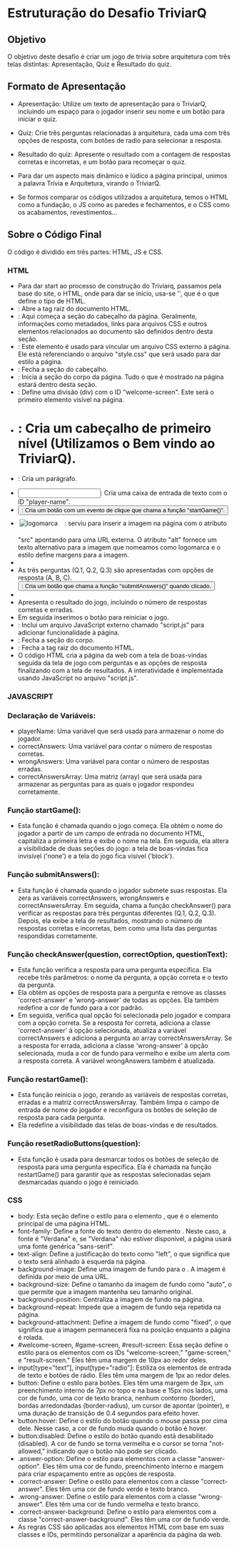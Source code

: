 # Estruturação do Desafio TriviarQ

## Objetivo

O objetivo deste desafio é criar um jogo de trivia sobre arquitetura com três telas distintas: Apresentação, Quiz e Resultado do quiz.

## Formato de Apresentação

- Apresentação: Utilize um texto de apresentação para o TriviarQ, incluindo um espaço para o jogador inserir seu nome e um botão para iniciar o quiz.
- Quiz: Crie três perguntas relacionadas à arquitetura, cada uma com três opções de resposta, com botões de radio para selecionar a resposta.
- Resultado do quiz: Apresente o resultado com a contagem de respostas corretas e incorretas, e um botão para recomeçar o quiz.

- Para dar um aspecto mais dinâmico e lúdico a página principal, unimos a palavra Trívia e Arquitetura, virando o TríviarQ.

- Se formos comparar os códigos utilizados a arquitetura, temos o HTML como a fundação, o JS como as paredes e fechamentos, e o CSS como os acabamentos, revestimentos...

## Sobre o Código Final

O código é dividido em três partes: HTML, JS e CSS.

### HTML

- Para dar start ao processo de construção do Triviarq, passamos pela base do site, o HTML, onde para dar se início, usa-se '<!DOCTYPE html>', que é o que define o tipo de HTML.
- <html>: Abre a tag raiz do documento HTML.
- <head>: Aqui começa a seção do cabeçalho da página. Geralmente, informações como metadados, links para arquivos CSS e outros elementos relacionados ao documento são definidos dentro desta seção.
- <link rel="stylesheet" type="text/css" href="style.css">: Este elemento <link> é usado para vincular um arquivo CSS externo à página. Ele está referenciando o arquivo "style.css" que será usado para dar estilo a página.
- </head>: Fecha a seção do cabeçalho.
- <body>: Inicia a seção do corpo da página. Tudo o que é mostrado na página estará dentro desta seção.
- <div id="welcome-screen">: Define uma divisão (div) com o ID "welcome-screen". Este será o primeiro elemento visível na página.
- <h1>: Cria um cabeçalho de primeiro nível (Utilizamos o Bem vindo ao TriviarQ).
- <p>: Cria um parágrafo.
- <input type="text" id="player-name">: Cria uma caixa de entrada de texto com o ID "player-name".
- <button onclick="startGame()">: Cria um botão com um evento de clique que chama a função "startGame()".
- <img src="https://cdn.glitch.global/403ed8f8-ef31-4aad-8db1-1f27583a5bb5/teste.png?v=1697500454518" alt="logomarca" style="margin-top: 10px; margin-bottom: 20px; margin-left: 3px; margin-right: 15px;">: serviu para inserir a imagem na página com o atributo "src" apontando para uma URL externa. O atributo "alt" fornece um texto alternativo para a imagem que nomeamos como logomarca e o estilo define margens para a imagem.
- <div id="game-screen" style="display: none;">: Define uma segunda divisão com o ID "game-screen". Ela é inicialmente oculta (display: none).
- As três perguntas (Q.1, Q.2, Q.3) são apresentadas com opções de resposta (A, B, C). <button onclick="submitAnswers()">: Cria um botão que chama a função "submitAnswers()" quando clicado.
- <div id="result-screen" style="display: none;">: Define uma terceira divisão com o ID "result-screen". Ela também é inicialmente oculta.
- Apresenta o resultado do jogo, incluindo o número de respostas corretas e erradas.
- Em seguida inserimos o botão para reiniciar o jogo.
- <script src="script.js"></script>: Inclui um arquivo JavaScript externo chamado "script.js" para adicionar funcionalidade à página.
- </body>: Fecha a seção do corpo.
- </html>: Fecha a tag raiz do documento HTML.
- O código HTML cria a página da web com a tela de boas-vindas seguida da tela de jogo com perguntas e as opções de resposta finalizando com a tela de resultados. A interatividade é implementada usando JavaScript no arquivo "script.js".
  
### JAVASCRIPT 
  
### Declaração de Variáveis:
- playerName: Uma variável que será usada para armazenar o nome do jogador.
- correctAnswers: Uma variável para contar o número de respostas corretas.
- wrongAnswers: Uma variável para contar o número de respostas erradas.
- correctAnswersArray: Uma matriz (array) que será usada para armazenar as perguntas para as quais o jogador respondeu corretamente.
  
### Função startGame():
- Esta função é chamada quando o jogo começa. Ela obtém o nome do jogador a partir de um campo de entrada no documento HTML, capitaliza a primeira letra e exibe o nome na tela. Em seguida, ela altera a visibilidade de duas seções do jogo: a tela de boas-vindas fica invisível ('none') e a tela do jogo fica visível ('block').
  
### Função submitAnswers():
- Esta função é chamada quando o jogador submete suas respostas. Ela zera as variáveis correctAnswers, wrongAnswers e correctAnswersArray. Em seguida, chama a função checkAnswer() para verificar as respostas para três perguntas diferentes (Q.1, Q.2, Q.3). Depois, ela exibe a tela de resultados, mostrando o número de respostas corretas e incorretas, bem como uma lista das perguntas respondidas corretamente.
  
### Função checkAnswer(question, correctOption, questionText):
- Esta função verifica a resposta para uma pergunta específica. Ela recebe três parâmetros: o nome da pergunta, a opção correta e o texto da pergunta.
- Ela obtém as opções de resposta para a pergunta e remove as classes 'correct-answer' e 'wrong-answer' de todas as opções. Ela também redefine a cor de fundo para a cor padrão.
- Em seguida, verifica qual opção foi selecionada pelo jogador e compara com a opção correta. Se a resposta for correta, adiciona a classe 'correct-answer' à opção selecionada, atualiza a variável correctAnswers e adiciona a pergunta ao array correctAnswersArray. Se a resposta for errada, adiciona a classe 'wrong-answer' à opção selecionada, muda a cor de fundo para vermelho e exibe um alerta com a resposta correta. A variável wrongAnswers também é atualizada.
  
### Função restartGame():
- Esta função reinicia o jogo, zerando as variáveis de respostas corretas, erradas e a matriz correctAnswersArray. Também limpa o campo de entrada de nome do jogador e reconfigura os botões de seleção de resposta para cada pergunta.
- Ela redefine a visibilidade das telas de boas-vindas e de resultados.
  
### Função resetRadioButtons(question):
- Esta função é usada para desmarcar todos os botões de seleção de resposta para uma pergunta específica. Ela é chamada na função restartGame() para garantir que as respostas selecionadas sejam desmarcadas quando o jogo é reiniciado.
  
### CSS
- body: Esta seção define o estilo para o elemento <body>, que é o elemento principal de uma página HTML.
- font-family: Define a fonte do texto dentro do elemento <body>. Neste caso, a fonte é "Verdana" e, se "Verdana" não estiver disponível, a página usará uma fonte genérica "sans-serif".
- text-align: Define a justificação do texto como "left", o que significa que o texto será alinhado à esquerda na página.
- background-image: Define uma imagem de fundo para o <body>. A imagem é definida por meio de uma URL.
- background-size: Define o tamanho da imagem de fundo como "auto", o que permite que a imagem mantenha seu tamanho original.
- background-position: Centraliza a imagem de fundo na página.
- background-repeat: Impede que a imagem de fundo seja repetida na página.
- background-attachment: Define a imagem de fundo como "fixed", o que significa que a imagem permanecerá fixa na posição enquanto a página é rolada.
- #welcome-screen, #game-screen, #result-screen: Essa seção define o estilo para os elementos com os IDs "welcome-screen," "game-screen," e "result-screen." Eles têm uma margem de 10px ao redor deles.
- input[type="text"], input[type="radio"]: Estiliza os elementos de entrada de texto e botões de rádio. Eles têm uma margem de 1px ao redor deles.
- button: Define o estilo para botões. Eles têm uma margem de 3px, um preenchimento interno de 7px no topo e na base e 15px nos lados, uma cor de fundo, uma cor de texto branca, nenhum contorno (border), bordas arredondadas (border-radius), um cursor de apontar (pointer), e uma duração de transição de 0.4 segundos para efeito hover.
- button:hover: Define o estilo do botão quando o mouse passa por cima dele. Nesse caso, a cor de fundo muda quando o botão é hover.
- button:disabled: Define o estilo do botão quando está desabilitado (disabled). A cor de fundo se torna vermelha e o cursor se torna "not-allowed," indicando que o botão não pode ser clicado.
- .answer-option: Define o estilo para elementos com a classe "answer-option". Eles têm uma cor de fundo, preenchimento interno e margem para criar espaçamento entre as opções de resposta.
- .correct-answer: Define o estilo para elementos com a classe "correct-answer". Eles têm uma cor de fundo verde e texto branco.
- .wrong-answer: Define o estilo para elementos com a classe "wrong-answer". Eles têm uma cor de fundo vermelha e texto branco.
- .correct-answer-background: Define o estilo para elementos com a classe "correct-answer-background". Eles têm uma cor de fundo verde.
- As regras CSS são aplicadas aos elementos HTML com base em suas classes e IDs, permitindo personalizar a aparência da página da web.
